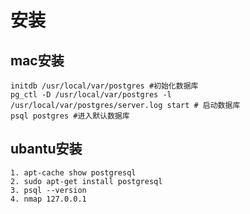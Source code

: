 # 安装 

## mac安装

```
initdb /usr/local/var/postgres #初始化数据库
pg_ctl -D /usr/local/var/postgres -l /usr/local/var/postgres/server.log start # 启动数据库
psql postgres #进入默认数据库
```



## ubantu安装

```
1. apt-cache show postgresql
2. sudo apt-get install postgresql
3. psql --version
4. nmap 127.0.0.1
```
